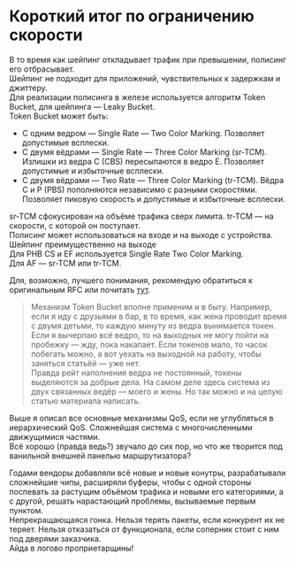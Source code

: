 # Короткий итог по ограничению скорости

В то время как шейпинг откладывает трафик при превышении, полисинг его отбрасывает.  
Шейпинг не подходит для приложений, чувствительных к задержкам и джиттеру.  
Для реализации полисинга в железе используется алгоритм Token Bucket, для шейпинга — Leaky Bucket.  
Token Bucket может быть:

* С одним ведром — Single Rate — Two Color Marking. Позволяет допустимые всплески.
* С двумя вёдрами — Single Rate — Three Color Marking \(sr-TCM\). Излишки из ведра C \(CBS\) пересыпаются в ведро E. Позволяет допустимые и избыточные всплески.
* С двумя вёдрами — Two Rate — Three Color Marking \(tr-TCM\). Вёдра C и P \(PBS\) пополняются независимо с разными скоростями. Позволяет пиковую скорость и допустимые и избыточные всплески.

sr-TCM сфокусирован на объёме трафика сверх лимита. tr-TCM — на скорости, с которой он поступает.  
Полисинг может использоваться на входе и на выходе с устройства. Шейпинг преимущественно на выходе  
Для PHB CS и EF используется Single Rate Two Color Marking.  
Для AF — sr-TCM или tr-TCM.  
  
Для, возможно, лучшего понимания, рекомендую обратиться к оригинальным RFC или почитать [тут](http://blog.ine.com/2011/05/22/understanding-single-rate-and-dual-rate-traffic-policing/).

> Механизм Token Bucket вполне применим и в быту. Например, если я иду с друзьями в бар, в то время, как жена проводит время с двумя детьми, то каждую минуту из ведра вынимается токен.   
> Если я вычерпаю всё ведро, то на выходных не могу пойти на пробежку — жду, пока накапает. Если токенов мало, то часок побегать можно, а вот уехать на выходной на работу, чтобы заняться статьёй — уже нет.   
> Правда рейт наполнения ведра не постоянный, токены выделяются за добрые дела. На самом деле здесь система из двух связанных ведёр — моего и жены. Но так можно и на целую статью материала написать.

Выше я описал все основные механизмы QoS, если не углубляться в иерархический QoS. Сложнейшая система с многочисленными движущимися частями.  
Всё хорошо \(правда ведь?\) звучало до сих пор, но что же творится под ванильной внешней панелью маршрутизатора?  
  
Годами вендоры добавляли всё новые и новые конутры, разрабатывали сложнейшие чипы, расширяли буферы, чтобы с одной стороны поспевать за растущим объёмом трафика и новыми его категориями, а с другой, решать нарастающий проблемы, вызываемые первым пунктом.  
Непрекращающаяся гонка. Нельзя терять пакеты, если конкурент их не теряет. Нельзя отказаться от функционала, если соперник стоит с ним под дверями заказчика.   
Айда в логово проприетарщины!

